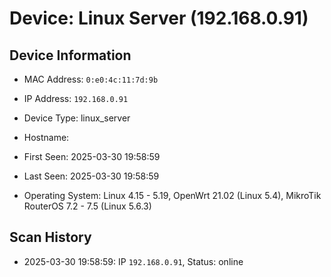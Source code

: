 # Device: Linux Server (192.168.0.91)

## Device Information

* MAC Address: `0:e0:4c:11:7d:9b`
* IP Address: `192.168.0.91`
* Device Type: linux_server
* Hostname: 
* First Seen: 2025-03-30 19:58:59
* Last Seen: 2025-03-30 19:58:59

* Operating System: Linux 4.15 - 5.19, OpenWrt 21.02 (Linux 5.4), MikroTik RouterOS 7.2 - 7.5 (Linux 5.6.3) 

## Scan History

* 2025-03-30 19:58:59: IP `192.168.0.91`, Status: online

